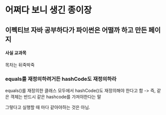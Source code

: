 # 어쩌다 보니 생긴 종이장

## 이펙티브 자바 공부하다가 파이썬은 어떨까 하고 만든 페이지
#### 사실 교과목
목차는 뒤죽박죽 

### equals를 재정의하려거든 hashCode도 재정의하라

equals()를 재정의한 클래스 모두에서 hashCode()도 재정의해야 한다고 함 -> 즉, 같은 객체는 반드시 같은 hashcode를 가져야한다는 말

그렇다고 실행할 때 마다 같아야하는 것은 아님.



